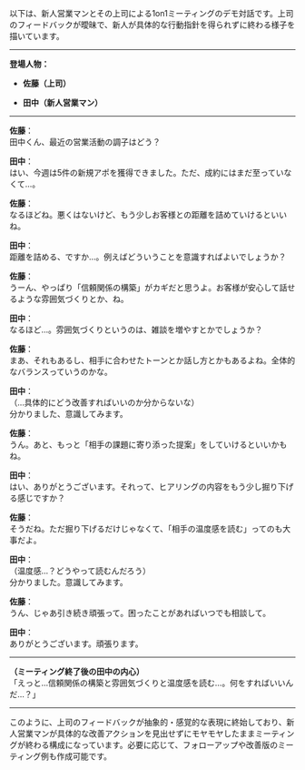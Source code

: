 以下は、新人営業マンとその上司による1on1ミーティングのデモ対話です。上司のフィードバックが曖昧で、新人が具体的な行動指針を得られずに終わる様子を描いています。

---

**登場人物：**

- **佐藤（上司）**
    
- **田中（新人営業マン）**
    

---

**佐藤**：  
田中くん、最近の営業活動の調子はどう？

**田中**：  
はい、今週は5件の新規アポを獲得できました。ただ、成約にはまだ至っていなくて…。

**佐藤**：  
なるほどね。悪くはないけど、もう少しお客様との距離を詰めていけるといいね。

**田中**：  
距離を詰める、ですか…。例えばどういうことを意識すればよいでしょうか？

**佐藤**：  
うーん、やっぱり「信頼関係の構築」がカギだと思うよ。お客様が安心して話せるような雰囲気づくりとか、ね。

**田中**：  
なるほど…。雰囲気づくりというのは、雑談を増やすとかでしょうか？

**佐藤**：  
まあ、それもあるし、相手に合わせたトーンとか話し方とかもあるよね。全体的なバランスっていうのかな。

**田中**：  
（…具体的にどう改善すればいいのか分からないな）  
分かりました、意識してみます。

**佐藤**：  
うん。あと、もっと「相手の課題に寄り添った提案」をしていけるといいかもね。

**田中**：  
はい、ありがとうございます。それって、ヒアリングの内容をもう少し掘り下げる感じですか？

**佐藤**：  
そうだね。ただ掘り下げるだけじゃなくて、「相手の温度感を読む」ってのも大事だよ。

**田中**：  
（温度感…？どうやって読むんだろう）  
分かりました。意識してみます。

**佐藤**：  
うん、じゃあ引き続き頑張って。困ったことがあればいつでも相談して。

**田中**：  
ありがとうございます。頑張ります。

---

**（ミーティング終了後の田中の内心）**  
「えっと…信頼関係の構築と雰囲気づくりと温度感を読む…。何をすればいいんだ…？」

---

このように、上司のフィードバックが抽象的・感覚的な表現に終始しており、新人営業マンが具体的な改善アクションを見出せずにモヤモヤしたままミーティングが終わる構成になっています。必要に応じて、フォローアップや改善版のミーティング例も作成可能です。
